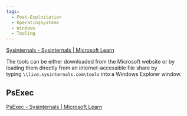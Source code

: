 ```yaml
---
tags:
  - Post-Exploitation
  - OperatingSystems
  - Windows
  - Tooling
---
```


[Sysinternals - Sysinternals | Microsoft Learn](https://learn.microsoft.com/en-us/sysinternals/)

The tools can be either downloaded from the Microsoft website or by loading them directly from an internet-accessible file share by typing `\\live.sysinternals.com\tools` into a Windows Explorer window.


## PsExec

[PsExec - Sysinternals | Microsoft Learn](https://learn.microsoft.com/en-us/sysinternals/downloads/psexec)